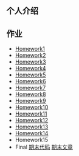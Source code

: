 
## 个人介绍

## 作业
- [Homework1](https://github.com/newton2ndlaw/computationalphysics_N2013301510086/blob/master/README.md)
- [Homework2](https://github.com/newton2ndlaw/computationalphysics_N2013301510086/blob/master/Homework2.md)
- [Homework3](https://github.com/newton2ndlaw/computationalphysics_N2013301510086/blob/master/Homework3.md)
- [Homework4](https://github.com/newton2ndlaw/computationalphysics_N2013301510086/blob/master/Homework4.md)
- [Homework5](https://github.com/newton2ndlaw/computationalphysics_N2013301510086/blob/master/Homework5.md)
- [Homework6](https://github.com/newton2ndlaw/computationalphysics_N2013301510086/blob/master/Homework6.md)
- [Homework7](https://www.zybuluo.com/newton2ndlaw/note/338827)
- [Homework8](https://www.zybuluo.com/newton2ndlaw/note/345427)
- [Homework9](https://www.zybuluo.com/newton2ndlaw/note/351959)
- [Homework10](https://www.zybuluo.com/newton2ndlaw/note/359920)
- [Homework11](https://www.zybuluo.com/newton2ndlaw/note/366445)
- [Homework12](https://www.zybuluo.com/newton2ndlaw/note/373656)
- [Homework13](https://www.zybuluo.com/newton2ndlaw/note/382054)
- [Homework14](https://www.zybuluo.com/newton2ndlaw/note/390962)
- Homework15
- Final
[期末代码](https://github.com/newton2ndlaw/computationalphysics_N2013301510086/blob/master/Files/code_finaltest.md)
[期末文章](https://github.com/newton2ndlaw/computationalphysics_N2013301510086/raw/master/Files/%E6%9C%9F%E6%9C%AB%E8%AE%BA%E6%96%871.pdf)

